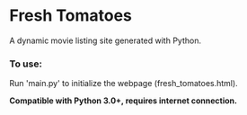 # Fresh Tomatoes

A dynamic movie listing site generated with Python.

### To use:
Run 'main.py' to initialize the webpage (fresh_tomatoes.html).

**Compatible with Python 3.0+, requires internet connection.**
